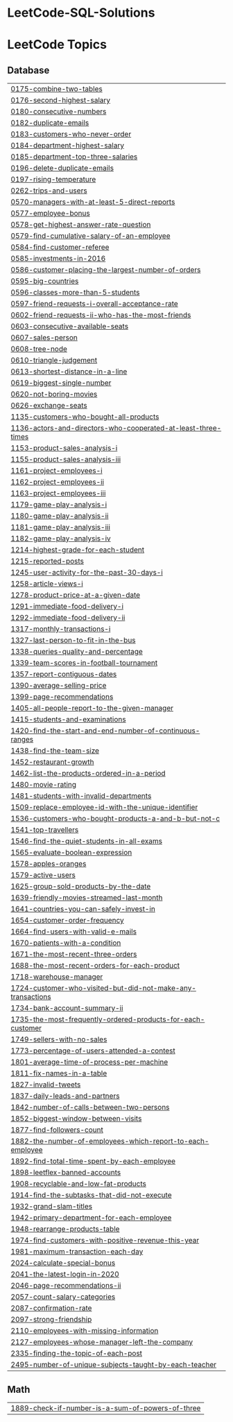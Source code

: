 # LeetCode-SQL-Solutions
<!---LeetCode Topics Start-->
# LeetCode Topics
## Database
|  |
| ------- |
| [0175-combine-two-tables](https://github.com/Jhanvip20/LeetCode-SQL-Solutions/tree/master/0175-combine-two-tables) |
| [0176-second-highest-salary](https://github.com/Jhanvip20/LeetCode-SQL-Solutions/tree/master/0176-second-highest-salary) |
| [0180-consecutive-numbers](https://github.com/Jhanvip20/LeetCode-SQL-Solutions/tree/master/0180-consecutive-numbers) |
| [0182-duplicate-emails](https://github.com/Jhanvip20/LeetCode-SQL-Solutions/tree/master/0182-duplicate-emails) |
| [0183-customers-who-never-order](https://github.com/Jhanvip20/LeetCode-SQL-Solutions/tree/master/0183-customers-who-never-order) |
| [0184-department-highest-salary](https://github.com/Jhanvip20/LeetCode-SQL-Solutions/tree/master/0184-department-highest-salary) |
| [0185-department-top-three-salaries](https://github.com/Jhanvip20/LeetCode-SQL-Solutions/tree/master/0185-department-top-three-salaries) |
| [0196-delete-duplicate-emails](https://github.com/Jhanvip20/LeetCode-SQL-Solutions/tree/master/0196-delete-duplicate-emails) |
| [0197-rising-temperature](https://github.com/Jhanvip20/LeetCode-SQL-Solutions/tree/master/0197-rising-temperature) |
| [0262-trips-and-users](https://github.com/Jhanvip20/LeetCode-SQL-Solutions/tree/master/0262-trips-and-users) |
| [0570-managers-with-at-least-5-direct-reports](https://github.com/Jhanvip20/LeetCode-SQL-Solutions/tree/master/0570-managers-with-at-least-5-direct-reports) |
| [0577-employee-bonus](https://github.com/Jhanvip20/LeetCode-SQL-Solutions/tree/master/0577-employee-bonus) |
| [0578-get-highest-answer-rate-question](https://github.com/Jhanvip20/LeetCode-SQL-Solutions/tree/master/0578-get-highest-answer-rate-question) |
| [0579-find-cumulative-salary-of-an-employee](https://github.com/Jhanvip20/LeetCode-SQL-Solutions/tree/master/0579-find-cumulative-salary-of-an-employee) |
| [0584-find-customer-referee](https://github.com/Jhanvip20/LeetCode-SQL-Solutions/tree/master/0584-find-customer-referee) |
| [0585-investments-in-2016](https://github.com/Jhanvip20/LeetCode-SQL-Solutions/tree/master/0585-investments-in-2016) |
| [0586-customer-placing-the-largest-number-of-orders](https://github.com/Jhanvip20/LeetCode-SQL-Solutions/tree/master/0586-customer-placing-the-largest-number-of-orders) |
| [0595-big-countries](https://github.com/Jhanvip20/LeetCode-SQL-Solutions/tree/master/0595-big-countries) |
| [0596-classes-more-than-5-students](https://github.com/Jhanvip20/LeetCode-SQL-Solutions/tree/master/0596-classes-more-than-5-students) |
| [0597-friend-requests-i-overall-acceptance-rate](https://github.com/Jhanvip20/LeetCode-SQL-Solutions/tree/master/0597-friend-requests-i-overall-acceptance-rate) |
| [0602-friend-requests-ii-who-has-the-most-friends](https://github.com/Jhanvip20/LeetCode-SQL-Solutions/tree/master/0602-friend-requests-ii-who-has-the-most-friends) |
| [0603-consecutive-available-seats](https://github.com/Jhanvip20/LeetCode-SQL-Solutions/tree/master/0603-consecutive-available-seats) |
| [0607-sales-person](https://github.com/Jhanvip20/LeetCode-SQL-Solutions/tree/master/0607-sales-person) |
| [0608-tree-node](https://github.com/Jhanvip20/LeetCode-SQL-Solutions/tree/master/0608-tree-node) |
| [0610-triangle-judgement](https://github.com/Jhanvip20/LeetCode-SQL-Solutions/tree/master/0610-triangle-judgement) |
| [0613-shortest-distance-in-a-line](https://github.com/Jhanvip20/LeetCode-SQL-Solutions/tree/master/0613-shortest-distance-in-a-line) |
| [0619-biggest-single-number](https://github.com/Jhanvip20/LeetCode-SQL-Solutions/tree/master/0619-biggest-single-number) |
| [0620-not-boring-movies](https://github.com/Jhanvip20/LeetCode-SQL-Solutions/tree/master/0620-not-boring-movies) |
| [0626-exchange-seats](https://github.com/Jhanvip20/LeetCode-SQL-Solutions/tree/master/0626-exchange-seats) |
| [1135-customers-who-bought-all-products](https://github.com/Jhanvip20/LeetCode-SQL-Solutions/tree/master/1135-customers-who-bought-all-products) |
| [1136-actors-and-directors-who-cooperated-at-least-three-times](https://github.com/Jhanvip20/LeetCode-SQL-Solutions/tree/master/1136-actors-and-directors-who-cooperated-at-least-three-times) |
| [1153-product-sales-analysis-i](https://github.com/Jhanvip20/LeetCode-SQL-Solutions/tree/master/1153-product-sales-analysis-i) |
| [1155-product-sales-analysis-iii](https://github.com/Jhanvip20/LeetCode-SQL-Solutions/tree/master/1155-product-sales-analysis-iii) |
| [1161-project-employees-i](https://github.com/Jhanvip20/LeetCode-SQL-Solutions/tree/master/1161-project-employees-i) |
| [1162-project-employees-ii](https://github.com/Jhanvip20/LeetCode-SQL-Solutions/tree/master/1162-project-employees-ii) |
| [1163-project-employees-iii](https://github.com/Jhanvip20/LeetCode-SQL-Solutions/tree/master/1163-project-employees-iii) |
| [1179-game-play-analysis-i](https://github.com/Jhanvip20/LeetCode-SQL-Solutions/tree/master/1179-game-play-analysis-i) |
| [1180-game-play-analysis-ii](https://github.com/Jhanvip20/LeetCode-SQL-Solutions/tree/master/1180-game-play-analysis-ii) |
| [1181-game-play-analysis-iii](https://github.com/Jhanvip20/LeetCode-SQL-Solutions/tree/master/1181-game-play-analysis-iii) |
| [1182-game-play-analysis-iv](https://github.com/Jhanvip20/LeetCode-SQL-Solutions/tree/master/1182-game-play-analysis-iv) |
| [1214-highest-grade-for-each-student](https://github.com/Jhanvip20/LeetCode-SQL-Solutions/tree/master/1214-highest-grade-for-each-student) |
| [1215-reported-posts](https://github.com/Jhanvip20/LeetCode-SQL-Solutions/tree/master/1215-reported-posts) |
| [1245-user-activity-for-the-past-30-days-i](https://github.com/Jhanvip20/LeetCode-SQL-Solutions/tree/master/1245-user-activity-for-the-past-30-days-i) |
| [1258-article-views-i](https://github.com/Jhanvip20/LeetCode-SQL-Solutions/tree/master/1258-article-views-i) |
| [1278-product-price-at-a-given-date](https://github.com/Jhanvip20/LeetCode-SQL-Solutions/tree/master/1278-product-price-at-a-given-date) |
| [1291-immediate-food-delivery-i](https://github.com/Jhanvip20/LeetCode-SQL-Solutions/tree/master/1291-immediate-food-delivery-i) |
| [1292-immediate-food-delivery-ii](https://github.com/Jhanvip20/LeetCode-SQL-Solutions/tree/master/1292-immediate-food-delivery-ii) |
| [1317-monthly-transactions-i](https://github.com/Jhanvip20/LeetCode-SQL-Solutions/tree/master/1317-monthly-transactions-i) |
| [1327-last-person-to-fit-in-the-bus](https://github.com/Jhanvip20/LeetCode-SQL-Solutions/tree/master/1327-last-person-to-fit-in-the-bus) |
| [1338-queries-quality-and-percentage](https://github.com/Jhanvip20/LeetCode-SQL-Solutions/tree/master/1338-queries-quality-and-percentage) |
| [1339-team-scores-in-football-tournament](https://github.com/Jhanvip20/LeetCode-SQL-Solutions/tree/master/1339-team-scores-in-football-tournament) |
| [1357-report-contiguous-dates](https://github.com/Jhanvip20/LeetCode-SQL-Solutions/tree/master/1357-report-contiguous-dates) |
| [1390-average-selling-price](https://github.com/Jhanvip20/LeetCode-SQL-Solutions/tree/master/1390-average-selling-price) |
| [1399-page-recommendations](https://github.com/Jhanvip20/LeetCode-SQL-Solutions/tree/master/1399-page-recommendations) |
| [1405-all-people-report-to-the-given-manager](https://github.com/Jhanvip20/LeetCode-SQL-Solutions/tree/master/1405-all-people-report-to-the-given-manager) |
| [1415-students-and-examinations](https://github.com/Jhanvip20/LeetCode-SQL-Solutions/tree/master/1415-students-and-examinations) |
| [1420-find-the-start-and-end-number-of-continuous-ranges](https://github.com/Jhanvip20/LeetCode-SQL-Solutions/tree/master/1420-find-the-start-and-end-number-of-continuous-ranges) |
| [1438-find-the-team-size](https://github.com/Jhanvip20/LeetCode-SQL-Solutions/tree/master/1438-find-the-team-size) |
| [1452-restaurant-growth](https://github.com/Jhanvip20/LeetCode-SQL-Solutions/tree/master/1452-restaurant-growth) |
| [1462-list-the-products-ordered-in-a-period](https://github.com/Jhanvip20/LeetCode-SQL-Solutions/tree/master/1462-list-the-products-ordered-in-a-period) |
| [1480-movie-rating](https://github.com/Jhanvip20/LeetCode-SQL-Solutions/tree/master/1480-movie-rating) |
| [1481-students-with-invalid-departments](https://github.com/Jhanvip20/LeetCode-SQL-Solutions/tree/master/1481-students-with-invalid-departments) |
| [1509-replace-employee-id-with-the-unique-identifier](https://github.com/Jhanvip20/LeetCode-SQL-Solutions/tree/master/1509-replace-employee-id-with-the-unique-identifier) |
| [1536-customers-who-bought-products-a-and-b-but-not-c](https://github.com/Jhanvip20/LeetCode-SQL-Solutions/tree/master/1536-customers-who-bought-products-a-and-b-but-not-c) |
| [1541-top-travellers](https://github.com/Jhanvip20/LeetCode-SQL-Solutions/tree/master/1541-top-travellers) |
| [1546-find-the-quiet-students-in-all-exams](https://github.com/Jhanvip20/LeetCode-SQL-Solutions/tree/master/1546-find-the-quiet-students-in-all-exams) |
| [1565-evaluate-boolean-expression](https://github.com/Jhanvip20/LeetCode-SQL-Solutions/tree/master/1565-evaluate-boolean-expression) |
| [1578-apples-oranges](https://github.com/Jhanvip20/LeetCode-SQL-Solutions/tree/master/1578-apples-oranges) |
| [1579-active-users](https://github.com/Jhanvip20/LeetCode-SQL-Solutions/tree/master/1579-active-users) |
| [1625-group-sold-products-by-the-date](https://github.com/Jhanvip20/LeetCode-SQL-Solutions/tree/master/1625-group-sold-products-by-the-date) |
| [1639-friendly-movies-streamed-last-month](https://github.com/Jhanvip20/LeetCode-SQL-Solutions/tree/master/1639-friendly-movies-streamed-last-month) |
| [1641-countries-you-can-safely-invest-in](https://github.com/Jhanvip20/LeetCode-SQL-Solutions/tree/master/1641-countries-you-can-safely-invest-in) |
| [1654-customer-order-frequency](https://github.com/Jhanvip20/LeetCode-SQL-Solutions/tree/master/1654-customer-order-frequency) |
| [1664-find-users-with-valid-e-mails](https://github.com/Jhanvip20/LeetCode-SQL-Solutions/tree/master/1664-find-users-with-valid-e-mails) |
| [1670-patients-with-a-condition](https://github.com/Jhanvip20/LeetCode-SQL-Solutions/tree/master/1670-patients-with-a-condition) |
| [1671-the-most-recent-three-orders](https://github.com/Jhanvip20/LeetCode-SQL-Solutions/tree/master/1671-the-most-recent-three-orders) |
| [1688-the-most-recent-orders-for-each-product](https://github.com/Jhanvip20/LeetCode-SQL-Solutions/tree/master/1688-the-most-recent-orders-for-each-product) |
| [1718-warehouse-manager](https://github.com/Jhanvip20/LeetCode-SQL-Solutions/tree/master/1718-warehouse-manager) |
| [1724-customer-who-visited-but-did-not-make-any-transactions](https://github.com/Jhanvip20/LeetCode-SQL-Solutions/tree/master/1724-customer-who-visited-but-did-not-make-any-transactions) |
| [1734-bank-account-summary-ii](https://github.com/Jhanvip20/LeetCode-SQL-Solutions/tree/master/1734-bank-account-summary-ii) |
| [1735-the-most-frequently-ordered-products-for-each-customer](https://github.com/Jhanvip20/LeetCode-SQL-Solutions/tree/master/1735-the-most-frequently-ordered-products-for-each-customer) |
| [1749-sellers-with-no-sales](https://github.com/Jhanvip20/LeetCode-SQL-Solutions/tree/master/1749-sellers-with-no-sales) |
| [1773-percentage-of-users-attended-a-contest](https://github.com/Jhanvip20/LeetCode-SQL-Solutions/tree/master/1773-percentage-of-users-attended-a-contest) |
| [1801-average-time-of-process-per-machine](https://github.com/Jhanvip20/LeetCode-SQL-Solutions/tree/master/1801-average-time-of-process-per-machine) |
| [1811-fix-names-in-a-table](https://github.com/Jhanvip20/LeetCode-SQL-Solutions/tree/master/1811-fix-names-in-a-table) |
| [1827-invalid-tweets](https://github.com/Jhanvip20/LeetCode-SQL-Solutions/tree/master/1827-invalid-tweets) |
| [1837-daily-leads-and-partners](https://github.com/Jhanvip20/LeetCode-SQL-Solutions/tree/master/1837-daily-leads-and-partners) |
| [1842-number-of-calls-between-two-persons](https://github.com/Jhanvip20/LeetCode-SQL-Solutions/tree/master/1842-number-of-calls-between-two-persons) |
| [1852-biggest-window-between-visits](https://github.com/Jhanvip20/LeetCode-SQL-Solutions/tree/master/1852-biggest-window-between-visits) |
| [1877-find-followers-count](https://github.com/Jhanvip20/LeetCode-SQL-Solutions/tree/master/1877-find-followers-count) |
| [1882-the-number-of-employees-which-report-to-each-employee](https://github.com/Jhanvip20/LeetCode-SQL-Solutions/tree/master/1882-the-number-of-employees-which-report-to-each-employee) |
| [1892-find-total-time-spent-by-each-employee](https://github.com/Jhanvip20/LeetCode-SQL-Solutions/tree/master/1892-find-total-time-spent-by-each-employee) |
| [1898-leetflex-banned-accounts](https://github.com/Jhanvip20/LeetCode-SQL-Solutions/tree/master/1898-leetflex-banned-accounts) |
| [1908-recyclable-and-low-fat-products](https://github.com/Jhanvip20/LeetCode-SQL-Solutions/tree/master/1908-recyclable-and-low-fat-products) |
| [1914-find-the-subtasks-that-did-not-execute](https://github.com/Jhanvip20/LeetCode-SQL-Solutions/tree/master/1914-find-the-subtasks-that-did-not-execute) |
| [1932-grand-slam-titles](https://github.com/Jhanvip20/LeetCode-SQL-Solutions/tree/master/1932-grand-slam-titles) |
| [1942-primary-department-for-each-employee](https://github.com/Jhanvip20/LeetCode-SQL-Solutions/tree/master/1942-primary-department-for-each-employee) |
| [1948-rearrange-products-table](https://github.com/Jhanvip20/LeetCode-SQL-Solutions/tree/master/1948-rearrange-products-table) |
| [1974-find-customers-with-positive-revenue-this-year](https://github.com/Jhanvip20/LeetCode-SQL-Solutions/tree/master/1974-find-customers-with-positive-revenue-this-year) |
| [1981-maximum-transaction-each-day](https://github.com/Jhanvip20/LeetCode-SQL-Solutions/tree/master/1981-maximum-transaction-each-day) |
| [2024-calculate-special-bonus](https://github.com/Jhanvip20/LeetCode-SQL-Solutions/tree/master/2024-calculate-special-bonus) |
| [2041-the-latest-login-in-2020](https://github.com/Jhanvip20/LeetCode-SQL-Solutions/tree/master/2041-the-latest-login-in-2020) |
| [2046-page-recommendations-ii](https://github.com/Jhanvip20/LeetCode-SQL-Solutions/tree/master/2046-page-recommendations-ii) |
| [2057-count-salary-categories](https://github.com/Jhanvip20/LeetCode-SQL-Solutions/tree/master/2057-count-salary-categories) |
| [2087-confirmation-rate](https://github.com/Jhanvip20/LeetCode-SQL-Solutions/tree/master/2087-confirmation-rate) |
| [2097-strong-friendship](https://github.com/Jhanvip20/LeetCode-SQL-Solutions/tree/master/2097-strong-friendship) |
| [2110-employees-with-missing-information](https://github.com/Jhanvip20/LeetCode-SQL-Solutions/tree/master/2110-employees-with-missing-information) |
| [2127-employees-whose-manager-left-the-company](https://github.com/Jhanvip20/LeetCode-SQL-Solutions/tree/master/2127-employees-whose-manager-left-the-company) |
| [2335-finding-the-topic-of-each-post](https://github.com/Jhanvip20/LeetCode-SQL-Solutions/tree/master/2335-finding-the-topic-of-each-post) |
| [2495-number-of-unique-subjects-taught-by-each-teacher](https://github.com/Jhanvip20/LeetCode-SQL-Solutions/tree/master/2495-number-of-unique-subjects-taught-by-each-teacher) |
## Math
|  |
| ------- |
| [1889-check-if-number-is-a-sum-of-powers-of-three](https://github.com/Jhanvip20/LeetCode-SQL-Solutions/tree/master/1889-check-if-number-is-a-sum-of-powers-of-three) |
<!---LeetCode Topics End-->